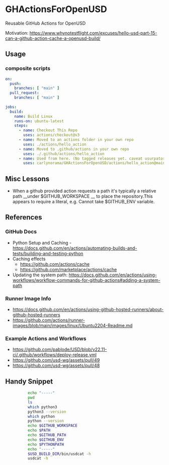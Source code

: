 # GHActionsForOpenUSD

Reusable GitHub Actions for OpenUSD

Motivation: https://www.whynotestflight.com/excuses/hello-usd-part-15-can-a-github-action-cache-a-openusd-build/


## Usage

### composite scripts

```yml
on:
  push:
    branches: [ "main" ]
  pull_request:
    branches: [ "main" ]
      
jobs:
  build:
    name: Build Linux
    runs-on: ubuntu-latest
    steps:
      - name: Checkout This Repo
        uses: actions/checkout@v3
      - name: Moved to an actions folder in your own repo
        uses: ./actions/hello_action
      - name: Moved to .github/actions in your own repo
        uses: ./.github/actions/hello_action
      - name: Used from here. (No tagged releases yet. caveat usurpator)
        uses: carlynorama/GHActionsForOpenUSD/actions/hello_action@main
```

## Misc Lessons
  - When a github provided action requests a path it's typically a relative path __under $GITHUB_WORKSPACE __ to place the repository.This appears to require a literal, e.g. Cannot take $GITHUB_ENV variable.

## References

### GitHub Docs

- Python Setup and Caching - https://docs.github.com/en/actions/automating-builds-and-tests/building-and-testing-python
- Caching effects
  - https://github.com/actions/cache
  - https://github.com/marketplace/actions/cache
- Updating the system path: https://docs.github.com/en/actions/using-workflows/workflow-commands-for-github-actions#adding-a-system-path

### Runner Image Info

- https://docs.github.com/en/actions/using-github-hosted-runners/about-github-hosted-runners
- https://github.com/actions/runner-images/blob/main/images/linux/Ubuntu2204-Readme.md


### Example Actions and Workflows

- https://github.com/pablode/USD/blob/v22.11-ci/.github/workflows/deploy-release.yml
- https://github.com/usd-wg/assets/pull/49
- https://github.com/usd-wg/assets/pull/48 


## Handy Snippet

```sh
          echo "-----"
          pwd  
          ls
          which python3
          python3 --version
          which python
          python --version
          echo $GITHUB_WORKSPACE
          echo $PATH
          echo $GITHUB_PATH
          echo $GITHUB_ENV
          echo $PYTHONPATH
          echo "-----"
          $USD_BUILD_DIR/bin/usdcat -h
          usdcat -h
```
